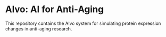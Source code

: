 # AIvo: AI for Anti-Aging

This repository contains the AIvo system for simulating protein expression changes in anti-aging research.
